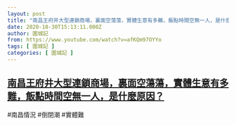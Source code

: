 ```yaml
---
layout: post
title: "南昌王府井大型連鎖商場，裏面空蕩蕩，實體生意有多難，飯點時間空無一人，是什麼原因？"
date: 2020-10-30T15:13:11.000Z
author: 圍城記
from: https://www.youtube.com/watch?v=afKQm97OYYo
tags: [ 圍城記 ]
categories: [ 圍城記 ]
---
```

<!--1604070791000-->
[南昌王府井大型連鎖商場，裏面空蕩蕩，實體生意有多難，飯點時間空無一人，是什麼原因？](https://www.youtube.com/watch?v=afKQm97OYYo)
------

<div>
#南昌情況 #倒閉潮 #實體難
</div>
